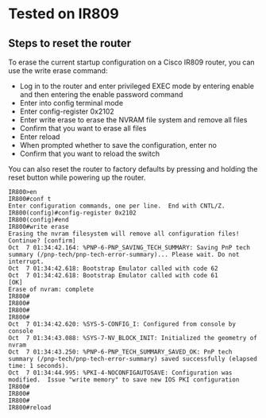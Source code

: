 # Tested on IR809

## Steps to reset the router


To erase the current startup configuration on a Cisco IR809 router, you can use the write erase command:

- Log in to the router and enter privileged EXEC mode by entering enable and then entering the enable password command
- Enter into config terminal mode 
- Enter config-register 0x2102
- Enter write erase to erase the NVRAM file system and remove all files
- Confirm that you want to erase all files
- Enter reload
- When prompted whether to save the configuration, enter no
- Confirm that you want to reload the switch 

You can also reset the router to factory defaults by pressing and holding the reset button while powering up the router.

```
IR800>en
IR800#conf t
Enter configuration commands, one per line.  End with CNTL/Z.
IR800(config)#config-register 0x2102
IR800(config)#end
IR800#write erase 
Erasing the nvram filesystem will remove all configuration files! Continue? [confirm]
Oct  7 01:34:42.164: %PNP-6-PNP_SAVING_TECH_SUMMARY: Saving PnP tech summary (/pnp-tech/pnp-tech-error-summary)... Please wait. Do not interrupt.
Oct  7 01:34:42.618: Bootstrap Emulator called with code 62
Oct  7 01:34:42.618: Bootstrap Emulator called with code 61
[OK]
Erase of nvram: complete
IR800#
IR800#
IR800#
IR800#
Oct  7 01:34:42.620: %SYS-5-CONFIG_I: Configured from console by console
Oct  7 01:34:43.088: %SYS-7-NV_BLOCK_INIT: Initialized the geometry of nvram
Oct  7 01:34:43.250: %PNP-6-PNP_TECH_SUMMARY_SAVED_OK: PnP tech summary (/pnp-tech/pnp-tech-error-summary) saved successfully (elapsed time: 1 seconds).
Oct  7 01:34:44.995: %PKI-4-NOCONFIGAUTOSAVE: Configuration was modified.  Issue "write memory" to save new IOS PKI configuration
IR800#
IR800#
IR800#
IR800#reload
```
